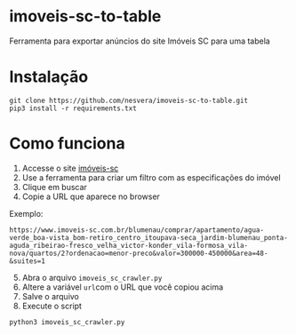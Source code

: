 # imoveis-sc-to-table
Ferramenta para exportar anúncios do site Imóveis SC para uma tabela




# Instalação

```
git clone https://github.com/nesvera/imoveis-sc-to-table.git
pip3 install -r requirements.txt
```

# Como funciona

1. Accesse o site [imóveis-sc](https://www.imoveis-sc.com.br)
2. Use a ferramenta para criar um filtro com as especificações do imóvel
3. Clique em buscar
4. Copie a URL que aparece no browser

Exemplo:
```
https://www.imoveis-sc.com.br/blumenau/comprar/apartamento/agua-verde_boa-vista_bom-retiro_centro_itoupava-seca_jardim-blumenau_ponta-aguda_ribeirao-fresco_velha_victor-konder_vila-formosa_vila-nova/quartos/2?ordenacao=menor-preco&valor=300000-450000&area=48-&suites=1
```

5. Abra o arquivo ``imoveis_sc_crawler.py``
6. Altere a variável ``url``com o URL que você copiou acima
7. Salve o arquivo
8. Execute o script

```
python3 imoveis_sc_crawler.py
```